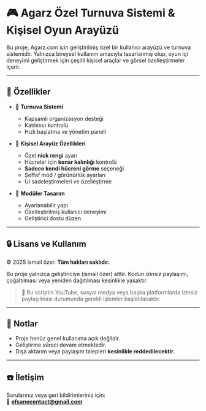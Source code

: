 # 🎮 Agarz Özel Turnuva Sistemi & Kişisel Oyun Arayüzü

Bu proje, Agarz.com için geliştirilmiş özel bir kullanıcı arayüzü ve turnuva sistemidir. Yalnızca bireysel kullanım amacıyla tasarlanmış olup, oyun içi deneyimi geliştirmek için çeşitli kişisel araçlar ve görsel özelleştirmeler içerir.

---

## 🚀 Özellikler

- 🎯 **Turnuva Sistemi**  
  - Kapsamlı organizasyon desteği  
  - Katılımcı kontrolü  
  - Hızlı başlatma ve yönetim paneli

- 🌈 **Kişisel Arayüz Özellikleri**  
  - Özel **nick rengi** ayarı  
  - Hücreler için **kenar kalınlığı** kontrolü  
  - **Sadece kendi hücreni görme** seçeneği  
  - Şeffaf mod / görünürlük ayarları  
  - UI sadeleştirmeleri ve özelleştirme

- 🧩 **Modüler Tasarım**  
  - Ayarlanabilir yapı  
  - Özelleştirilmiş kullanıcı deneyimi  
  - Geliştirici dostu düzen

---




## 🔒 Lisans ve Kullanım

© 2025 ismail özer. **Tüm hakları saklıdır.**

Bu proje yalnızca geliştiriciye (ismail özer) aittir. Kodun izinsiz paylaşımı, çoğaltılması veya yeniden dağıtılması kesinlikle yasaktır.

> 📛 Bu scriptin YouTube, sosyal medya veya başka platformlarda izinsiz paylaşılması durumunda gerekli işlemler başlatılacaktır.

---

## 📌 Notlar

- Proje henüz genel kullanıma açık değildir.
- Geliştirme süreci devam etmektedir.
- Dışa aktarım veya paylaşım talepleri **kesinlikle reddedilecektir**.

---

## ☎️ İletişim

Sorularınız veya geri bildirimleriniz için:  
📧 **efsanecontact@gmail.com**

